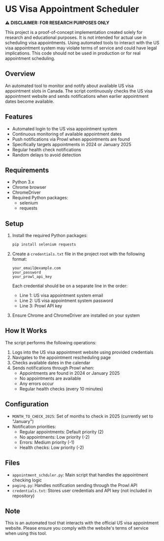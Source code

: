 # US Visa Appointment Scheduler

⚠️ **DISCLAIMER: FOR RESEARCH PURPOSES ONLY**

This project is a proof-of-concept implementation created solely for research and educational purposes. It is not intended for actual use in scheduling visa appointments. Using automated tools to interact with the US visa appointment system may violate terms of service and could have legal implications. This code should not be used in production or for real appointment scheduling.

## Overview

An automated tool to monitor and notify about available US visa appointment slots in Canada. The script continuously checks the US visa appointment website and sends notifications when earlier appointment dates become available.

## Features

- Automated login to the US visa appointment system
- Continuous monitoring of available appointment dates
- Push notifications via Prowl when appointments are found
- Specifically targets appointments in 2024 or January 2025
- Regular health check notifications
- Random delays to avoid detection

## Requirements

- Python 3.x
- Chrome browser
- ChromeDriver
- Required Python packages:
  - selenium
  - requests

## Setup

1. Install the required Python packages:
   ```bash
   pip install selenium requests
   ```

2. Create a `credentials.txt` file in the project root with the following format:
   ```
   your_email@example.com
   your_password
   your_prowl_api_key
   ```
   Each credential should be on a separate line in the order:
   - Line 1: US visa appointment system email
   - Line 2: US visa appointment system password
   - Line 3: Prowl API key

3. Ensure Chrome and ChromeDriver are installed on your system

## How It Works

The script performs the following operations:

1. Logs into the US visa appointment website using provided credentials
2. Navigates to the appointment rescheduling page
3. Checks available dates in the calendar
4. Sends notifications through Prowl when:
   - Appointments are found in 2024 or January 2025
   - No appointments are available
   - Any errors occur
   - Regular health checks (every 10 minutes)

## Configuration

- `MONTH_TO_CHECK_2025`: Set of months to check in 2025 (currently set to "January")
- Notification priorities:
  - Regular appointments: Default priority (2)
  - No appointments: Low priority (-2)
  - Errors: Medium priority (-1)
  - Health checks: Low priority (-2)

## Files

- `appointment_schduler.py`: Main script that handles the appointment checking logic
- `paging.py`: Handles notification sending through the Prowl API
- `credentials.txt`: Stores user credentials and API key (not included in repository)

## Note

This is an automated tool that interacts with the official US visa appointment website. Please ensure you comply with the website's terms of service when using this tool.

